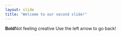 ```yaml
---
layout: slide
title: "Welcome to our second slide!"
---
```

**Bold**Not feeling creative
Use the left arrow to go back!
